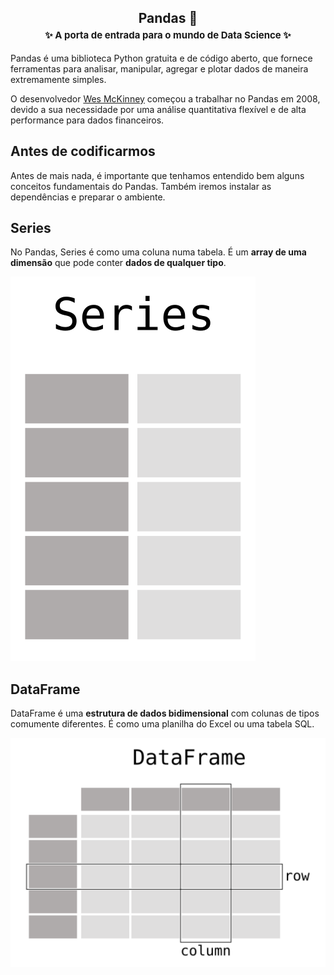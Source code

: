 <h2 align="center">
    <b><a href="https://pandas.pydata.org/" target="_blank" style="text-decoration: none;">Pandas 🐼</a></b>
    <br />
    <span style="font-size: 15px !important;">
    	✨ A porta de entrada para o mundo de Data Science ✨
    </span>
</h2>


Pandas é uma biblioteca Python gratuita e de código aberto, que fornece ferramentas para analisar, manipular, agregar e plotar dados de maneira extremamente simples.

O desenvolvedor [Wes McKinney](https://github.com/wesm) começou a trabalhar no Pandas em 2008, devido a sua necessidade por uma análise quantitativa flexível e de alta performance para dados financeiros.



## Antes de codificarmos

Antes de mais nada, é importante que tenhamos entendido bem alguns conceitos fundamentais do Pandas. Também iremos instalar as dependências e preparar o ambiente.



## Series

No Pandas, Series é como uma coluna numa tabela. É um **array de uma dimensão** que pode conter **dados de qualquer tipo**.

![Series](assets/series-example.svg)



## DataFrame

DataFrame é uma **estrutura de dados bidimensional** com colunas de tipos comumente diferentes. É como uma planilha do Excel ou uma tabela SQL.

![DataFrame](assets/dataframe-example.svg)
